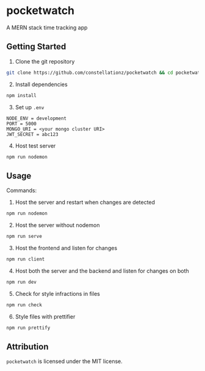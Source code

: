 # pocketwatch

A MERN stack time tracking app

## Getting Started

1. Clone the git repository

```bash
git clone https://github.com/constellationz/pocketwatch && cd pocketwatch
```

2. Install dependencies

```bash
npm install
```

3. Set up `.env`

```
NODE_ENV = development
PORT = 5000
MONGO_URI = <your mongo cluster URI>
JWT_SECRET = abc123
```

4. Host test server

```bash
npm run nodemon
```

## Usage

Commands:

1. Host the server and restart when changes are detected

```bash
npm run nodemon
```

2. Host the server without nodemon

```bash
npm run serve
```

3. Host the frontend and listen for changes

```bash
npm run client
```

4. Host both the server and the backend and listen for changes on both

```bash
npm run dev
```

5. Check for style infractions in files

```bash
npm run check
```

6.  Style files with prettifier

```bash
npm run prettify
```

## Attribution

`pocketwatch` is licensed under the MIT license.
